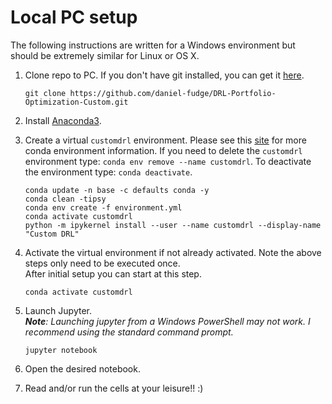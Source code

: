 # Local PC setup
The following instructions are written for a Windows environment but should be extremely similar for Linux or OS X.

1. Clone repo to PC.  If you don't have git installed, you can get it [here](https://git-scm.com/).
   ```shell script
   git clone https://github.com/daniel-fudge/DRL-Portfolio-Optimization-Custom.git
   ```

1. Install [Anaconda3](https://www.anaconda.com/distribution/).

1. Create a virtual `customdrl` environment.  Please see this [site](https://docs.conda.io/projects/conda/en/latest/user-guide/tasks/manage-environments.html)
for more conda environment information.  If you need to delete the `customdrl` environment type: `conda env remove --name customdrl`.
To deactivate the environment type: `conda deactivate`.

   ```shell script
   conda update -n base -c defaults conda -y
   conda clean -tipsy
   conda env create -f environment.yml
   conda activate customdrl
   python -m ipykernel install --user --name customdrl --display-name "Custom DRL"
   ```
   
1. Activate the virtual environment if not already activated.  Note the above steps only need to be executed once.  
After initial setup you can start at this step.
   ```shell script
   conda activate customdrl
   ```

1. Launch Jupyter.  
_**Note**: Launching jupyter from a Windows PowerShell may not work. I recommend using the standard
command prompt._
   ```shell script
   jupyter notebook
   ```

1. Open the desired notebook.

1. Read and/or run the cells at your leisure!!  :)
